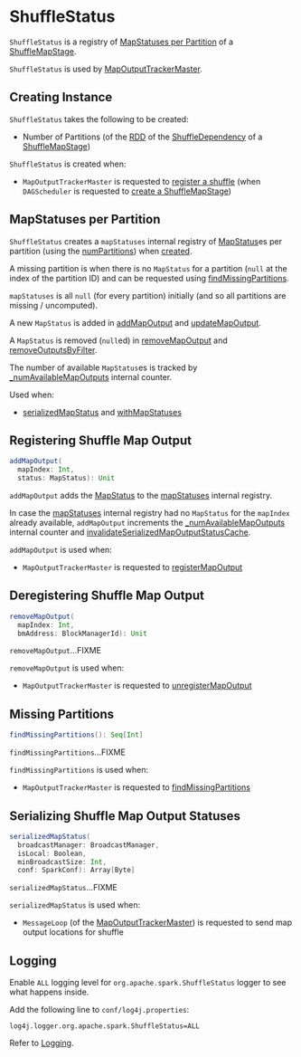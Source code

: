 # ShuffleStatus

`ShuffleStatus` is a registry of [MapStatuses per Partition](#mapStatuses) of a [ShuffleMapStage](ShuffleMapStage.md).

`ShuffleStatus` is used by [MapOutputTrackerMaster](MapOutputTrackerMaster.md#shuffleStatuses).

## Creating Instance

`ShuffleStatus` takes the following to be created:

* <span id="numPartitions"> Number of Partitions (of the [RDD](../rdd/ShuffleDependency.md#rdd) of the [ShuffleDependency](ShuffleMapStage.md#shuffleDep) of a [ShuffleMapStage](ShuffleMapStage.md))

`ShuffleStatus` is created when:

* `MapOutputTrackerMaster` is requested to [register a shuffle](MapOutputTrackerMaster.md#registerShuffle) (when `DAGScheduler` is requested to [create a ShuffleMapStage](DAGScheduler.md#createShuffleMapStage))

## <span id="mapStatuses"> MapStatuses per Partition

`ShuffleStatus` creates a `mapStatuses` internal registry of [MapStatus](MapStatus.md)es per partition (using the [numPartitions](#numPartitions)) when [created](#creating-instance).

A missing partition is when there is no `MapStatus` for a partition (`null` at the index of the partition ID) and can be requested using [findMissingPartitions](#findMissingPartitions).

`mapStatuses` is all `null` (for every partition) initially (and so all partitions are missing / uncomputed).

A new `MapStatus` is added in [addMapOutput](#addMapOutput) and [updateMapOutput](#updateMapOutput).

A `MapStatus` is removed (`null`ed) in [removeMapOutput](#removeMapOutput) and [removeOutputsByFilter](#removeOutputsByFilter).

The number of available `MapStatus`es is tracked by [_numAvailableMapOutputs](#_numAvailableMapOutputs) internal counter.

Used when:

* [serializedMapStatus](#serializedMapStatus) and [withMapStatuses](#withMapStatuses)

## <span id="addMapOutput"> Registering Shuffle Map Output

```scala
addMapOutput(
  mapIndex: Int,
  status: MapStatus): Unit
```

`addMapOutput` adds the [MapStatus](MapStatus.md) to the [mapStatuses](#mapStatuses) internal registry.

In case the [mapStatuses](#mapStatuses) internal registry had no `MapStatus` for the `mapIndex` already available, `addMapOutput` increments the [_numAvailableMapOutputs](#_numAvailableMapOutputs) internal counter and [invalidateSerializedMapOutputStatusCache](#invalidateSerializedMapOutputStatusCache).

`addMapOutput` is used when:

* `MapOutputTrackerMaster` is requested to [registerMapOutput](MapOutputTrackerMaster.md#registerMapOutput)

## <span id="removeMapOutput"> Deregistering Shuffle Map Output

```scala
removeMapOutput(
  mapIndex: Int,
  bmAddress: BlockManagerId): Unit
```

`removeMapOutput`...FIXME

`removeMapOutput` is used when:

* `MapOutputTrackerMaster` is requested to [unregisterMapOutput](MapOutputTrackerMaster.md#unregisterMapOutput)

## <span id="findMissingPartitions"> Missing Partitions

```scala
findMissingPartitions(): Seq[Int]
```

`findMissingPartitions`...FIXME

`findMissingPartitions` is used when:

* `MapOutputTrackerMaster` is requested to [findMissingPartitions](MapOutputTrackerMaster.md#findMissingPartitions)

## <span id="serializedMapStatus"> Serializing Shuffle Map Output Statuses

```scala
serializedMapStatus(
  broadcastManager: BroadcastManager,
  isLocal: Boolean,
  minBroadcastSize: Int,
  conf: SparkConf): Array[Byte]
```

`serializedMapStatus`...FIXME

`serializedMapStatus` is used when:

* `MessageLoop` (of the [MapOutputTrackerMaster](MapOutputTrackerMaster.md)) is requested to send map output locations for shuffle

## Logging

Enable `ALL` logging level for `org.apache.spark.ShuffleStatus` logger to see what happens inside.

Add the following line to `conf/log4j.properties`:

```text
log4j.logger.org.apache.spark.ShuffleStatus=ALL
```

Refer to [Logging](../spark-logging.md).
